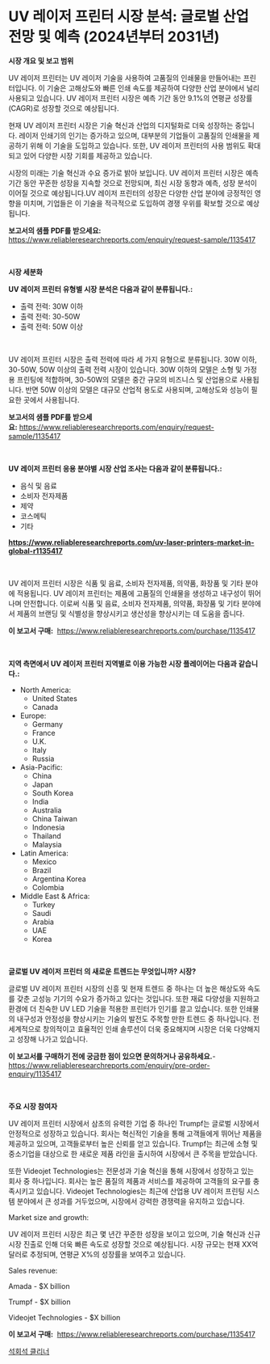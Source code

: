 <p><h1>UV 레이저 프린터 시장 분석: 글로벌 산업 전망 및 예측 (2024년부터 2031년)</h1></p><p><strong>시장 개요 및 보고 범위</strong></p>
<p><p>UV 레이저 프린터는 UV 레이저 기술을 사용하여 고품질의 인쇄물을 만들어내는 프린터입니다. 이 기술은 고해상도와 빠른 인쇄 속도를 제공하여 다양한 산업 분야에서 널리 사용되고 있습니다. UV 레이저 프린터 시장은 예측 기간 동안 9.1%의 연평균 성장률(CAGR)로 성장할 것으로 예상됩니다.</p><p>현재 UV 레이저 프린터 시장은 기술 혁신과 산업의 디지털화로 더욱 성장하는 중입니다. 레이저 인쇄기의 인기는 증가하고 있으며, 대부분의 기업들이 고품질의 인쇄물을 제공하기 위해 이 기술을 도입하고 있습니다. 또한, UV 레이저 프린터의 사용 범위도 확대되고 있어 다양한 시장 기회를 제공하고 있습니다.</p><p>시장의 미래는 기술 혁신과 수요 증가로 밝아 보입니다. UV 레이저 프린터 시장은 예측 기간 동안 꾸준한 성장을 지속할 것으로 전망되며, 최신 시장 동향과 예측, 성장 분석이 이어질 것으로 예상됩니다.UV 레이저 프린터의 성장은 다양한 산업 분야에 긍정적인 영향을 미치며, 기업들은 이 기술을 적극적으로 도입하여 경쟁 우위를 확보할 것으로 예상됩니다.</p></p>
<p><strong>보고서의 샘플 PDF를 받으세요:</strong> <a href="https://www.reliableresearchreports.com/enquiry/request-sample/1135417">https://www.reliableresearchreports.com/enquiry/request-sample/1135417</a></p>
<p>&nbsp;</p>
<p><strong>시장 세분화</strong></p>
<p><strong>UV 레이저 프린터 유형별 시장 분석은 다음과 같이 분류됩니다.:</strong></p>
<p><ul><li>출력 전력: 30W 이하</li><li>출력 전력: 30-50W</li><li>출력 전력: 50W 이상</li></ul></p>
<p>&nbsp;</p>
<p><p>UV 레이저 프린터 시장은 출력 전력에 따라 세 가지 유형으로 분류됩니다. 30W 이하, 30-50W, 50W 이상의 출력 전력 시장이 있습니다. 30W 이하의 모델은 소형 및 가정용 프린팅에 적합하며, 30-50W의 모델은 중간 규모의 비즈니스 및 산업용으로 사용됩니다. 반면 50W 이상의 모델은 대규모 산업적 용도로 사용되며, 고해상도와 성능이 필요한 곳에서 사용됩니다.</p></p>
<p><strong>보고서의 샘플 PDF를 받으세요:</strong>&nbsp;<a href="https://www.reliableresearchreports.com/enquiry/request-sample/1135417">https://www.reliableresearchreports.com/enquiry/request-sample/1135417</a></p>
<p>&nbsp;</p>
<p><strong> UV 레이저 프린터 응용 분야별 시장 산업 조사는 다음과 같이 분류됩니다.:</strong></p>
<p><ul><li>음식 및 음료</li><li>소비자 전자제품</li><li>제약</li><li>코스메틱</li><li>기타</li></ul></p>
<p><strong><a href="https://www.reliableresearchreports.com/uv-laser-printers-market-in-global-r1135417">https://www.reliableresearchreports.com/uv-laser-printers-market-in-global-r1135417</a></strong></p>
<p>&nbsp;</p>
<p><p>UV 레이저 프린터 시장은 식품 및 음료, 소비자 전자제품, 의약품, 화장품 및 기타 분야에 적용됩니다. UV 레이저 프린터는 제품에 고품질의 인쇄물을 생성하고 내구성이 뛰어나며 안전합니다. 이로써 식품 및 음료, 소비자 전자제품, 의약품, 화장품 및 기타 분야에서 제품의 브랜딩 및 식별성을 향상시키고 생산성을 향상시키는 데 도움을 줍니다.</p></p>
<p><strong>이 보고서 구매:</strong>&nbsp; <a href="https://www.reliableresearchreports.com/purchase/1135417">https://www.reliableresearchreports.com/purchase/1135417</a></p>
<p>&nbsp;</p>
<p><strong>지역 측면에서 UV 레이저 프린터 지역별로 이용 가능한 시장 플레이어는 다음과 같습니다.:</strong></p>
<p><ul>
    <li>
        North America:
        <ul>
            <li>United States</li>
            <li>Canada</li>
        </ul>
    </li>
    <li>
        Europe:
        <ul>
            <li>Germany</li>
            <li>France</li>
            <li>U.K.</li>
            <li>Italy</li>
            <li>Russia</li>
        </ul>
    </li>
    <li>
        Asia-Pacific:
        <ul>
            <li>China</li>
            <li>Japan</li>
            <li>South Korea</li>
            <li>India</li>
            <li>Australia</li>
            <li>China Taiwan</li>
            <li>Indonesia</li>
            <li>Thailand</li>
            <li>Malaysia</li>
        </ul>
    </li>
    <li>
        Latin America:
        <ul>
            <li>Mexico</li>
            <li>Brazil</li>
            <li>Argentina Korea</li>
            <li>Colombia</li>
        </ul>
    </li>
    <li>
        Middle East & Africa:
        <ul>
            <li>Turkey</li>
            <li>Saudi</li>
            <li>Arabia</li>
            <li>UAE</li>
            <li>Korea</li>
        </ul>
    </li>
    </ul></p>
<p>&nbsp;</p>
<p><strong>글로벌 UV 레이저 프린터 의 새로운 트렌드는 무엇입니까? 시장?</strong></p>
<p><p>글로벌 UV 레이저 프린터 시장의 신흥 및 현재 트렌드 중 하나는 더 높은 해상도와 속도를 갖춘 고성능 기기의 수요가 증가하고 있다는 것입니다. 또한 재료 다양성을 지원하고 환경에 더 친숙한 UV LED 기술을 적용한 프린터가 인기를 끌고 있습니다. 또한 인쇄물의 내구성과 안정성을 향상시키는 기술의 발전도 주목할 만한 트렌드 중 하나입니다. 전세계적으로 창의적이고 효율적인 인쇄 솔루션이 더욱 중요해지며 시장은 더욱 다양해지고 성장해 나가고 있습니다.</p></p>
<p><strong>이 보고서를 구매하기 전에 궁금한 점이 있으면 문의하거나 공유하세요.</strong>- <a href="https://www.reliableresearchreports.com/enquiry/pre-order-enquiry/1135417">https://www.reliableresearchreports.com/enquiry/pre-order-enquiry/1135417</a></p>
<p>&nbsp;</p>
<p><strong>주요 시장 참여자</strong></p>
<p><p>UV 레이저 프린터 시장에서 삼초의 유력한 기업 중 하나인 Trumpf는 글로벌 시장에서 안정적으로 성장하고 있습니다. 회사는 혁신적인 기술을 통해 고객들에게 뛰어난 제품을 제공하고 있으며, 고객들로부터 높은 신뢰를 얻고 있습니다. Trumpf는 최근에 소형 및 중소기업을 대상으로 한 새로운 제품 라인을 출시하여 시장에서 큰 주목을 받았습니다.</p><p>또한 Videojet Technologies는 전문성과 기술 혁신을 통해 시장에서 성장하고 있는 회사 중 하나입니다. 회사는 높은 품질의 제품과 서비스를 제공하여 고객들의 요구를 충족시키고 있습니다. Videojet Technologies는 최근에 산업용 UV 레이저 프린팅 시스템 분야에서 큰 성과를 거두었으며, 시장에서 강력한 경쟁력을 유지하고 있습니다.</p><p>Market size and growth:</p><p>UV 레이저 프린터 시장은 최근 몇 년간 꾸준한 성장을 보이고 있으며, 기술 혁신과 신규 시장 진출로 인해 더욱 빠른 속도로 성장할 것으로 예상됩니다. 시장 규모는 현재 XX억 달러로 추정되며, 연평균 X%의 성장률을 보여주고 있습니다.</p><p>Sales revenue:</p><p>Amada - $X billion</p><p>Trumpf - $X billion</p><p>Videojet Technologies - $X billion</p></p>
<p><strong>이 보고서 구매:</strong>&nbsp;&nbsp;<a href="https://www.reliableresearchreports.com/purchase/1135417">https://www.reliableresearchreports.com/purchase/1135417</a></p>
<p><p><a href="https://github.com/fernandotryO5lson96765/Market-Research-Report-List-1/blob/main/471123026686.md">석회석 클리너</a></p></p>
